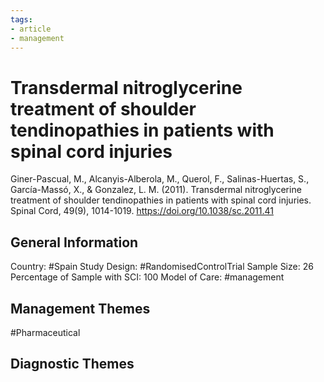 ```yaml
---
tags:
- article
- management
---
```


# Transdermal nitroglycerine treatment of shoulder tendinopathies in patients with spinal cord injuries
Giner-Pascual, M., Alcanyis-Alberola, M., Querol, F., Salinas-Huertas, S., García-Massó, X., & Gonzalez, L. M. (2011). Transdermal nitroglycerine treatment of shoulder tendinopathies in patients with spinal cord injuries. Spinal Cord, 49(9), 1014-1019. https://doi.org/10.1038/sc.2011.41 

## General Information
Country: #Spain
Study Design: #RandomisedControlTrial 
Sample Size: 26
Percentage of Sample with SCI: 100
Model of Care: #management 

## Management Themes
#Pharmaceutical 

## Diagnostic Themes
